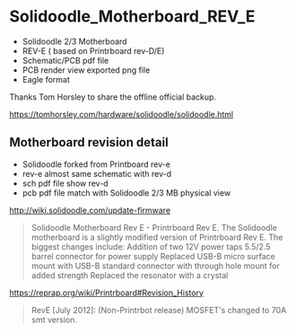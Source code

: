 # Solidoodle_Motherboard_REV_E
* Solidoodle 2/3 Motherboard 
* REV-E ( based on Printrboard rev-D/E) 
* Schematic/PCB pdf file
* PCB render view exported png file
* Eagle format

Thanks Tom Horsley to share the offline official backup.

https://tomhorsley.com/hardware/solidoodle/solidoodle.html


## Motherboard revision detail
* Solidoodle forked from Printboard rev-e
* rev-e almost same schematic with rev-d
* sch pdf file show rev-d
* pcb pdf file match with Solidoodle 2/3 MB physical view

http://wiki.solidoodle.com/update-firmware

> Solidoodle Motherboard Rev E - Printrboard Rev E.
> The Solidoodle motherboard is a slightly modified version of Printrboard Rev E. 
> The biggest changes include:
> Addition of two 12V power taps
> 5.5/2.5 barrel connector for power supply
> Replaced USB-B micro surface mount with USB-B standard connector with through hole mount for added strength
> Replaced the resonator with a crystal

https://reprap.org/wiki/Printrboard#Revision_History

> RevE [July 2012]: (Non-Printrbot release) MOSFET's changed to 70A smt version.
